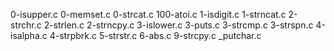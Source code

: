 0-isupper.c
0-memset.c
0-strcat.c
100-atoi.c
1-isdigit.c
1-strncat.c
2-strchr.c
2-strlen.c
2-strncpy.c
3-islower.c
3-puts.c
3-strcmp.c
3-strspn.c
4-isalpha.c
4-strpbrk.c
5-strstr.c
6-abs.c
9-strcpy.c
_putchar.c
